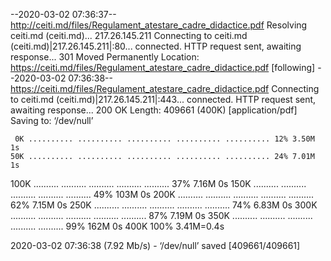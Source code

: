 --2020-03-02 07:36:37--  http://ceiti.md/files/Regulament_atestare_cadre_didactice.pdf
Resolving ceiti.md (ceiti.md)... 217.26.145.211
Connecting to ceiti.md (ceiti.md)|217.26.145.211|:80... connected.
HTTP request sent, awaiting response... 301 Moved Permanently
Location: https://ceiti.md/files/Regulament_atestare_cadre_didactice.pdf [following]
--2020-03-02 07:36:38--  https://ceiti.md/files/Regulament_atestare_cadre_didactice.pdf
Connecting to ceiti.md (ceiti.md)|217.26.145.211|:443... connected.
HTTP request sent, awaiting response... 200 OK
Length: 409661 (400K) [application/pdf]
Saving to: ‘/dev/null’

     0K .......... .......... .......... .......... .......... 12% 3.50M 1s
    50K .......... .......... .......... .......... .......... 24% 7.01M 1s
   100K .......... .......... .......... .......... .......... 37% 7.16M 0s
   150K .......... .......... .......... .......... .......... 49%  103M 0s
   200K .......... .......... .......... .......... .......... 62% 7.15M 0s
   250K .......... .......... .......... .......... .......... 74% 6.83M 0s
   300K .......... .......... .......... .......... .......... 87% 7.19M 0s
   350K .......... .......... .......... .......... .......... 99%  162M 0s
   400K                                                       100% 3.41M=0.4s

2020-03-02 07:36:38 (7.92 Mb/s) - ‘/dev/null’ saved [409661/409661]

